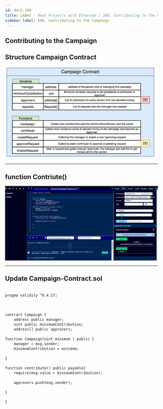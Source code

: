 ```yaml
---
id: doc5.108
title: LAB#5 - Real Projects with Ethereum / 108. Contributing to the Campaign 
sidebar_label: 108. Contributing to the Campaign
---
```


## Contributing to the Campaign


## Structure Campaign Contract

![alt text](.\assets\Imagem107_1.jpg)

---

## function Contriute()

![alt text](.\assets\Imagem108_2.jpg)


---

## Update Campaign-Contract.sol

~~~

pragma solidity ^0.4.17;



contract Campaign {
    address public manager;
    uint public minimumContribution;
    address[] public approvers;
    
function Campaign(uint minimum ) public {
    manager = msg.sender;
    minimumContribution = minimum;
    
}

function contribute() public payable{
    require(msg.value > minimumContribution);
    
    approvers.push(msg.sender);
    
}
    
}


~~~
